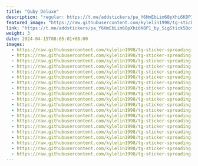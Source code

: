 ```yaml
---
title: "Quby Deluxe"
description: "regular: https://t.me/addstickers/pa_Y6HmEbLim68pXhi6K8P1_by_SigStick5Bot"
featured_image: "https://raw.githubusercontent.com/kylelin1998/tg-sticker-spreading-worldwide-images/main/img/7bcfc911-e67f-4c58-8434-4a8c8835d022.jpg"
link: "https://t.me/addstickers/pa_Y6HmEbLim68pXhi6K8P1_by_SigStick5Bot"
weight: 3
date: 2024-04-15T08:05:01+08:00
images:
  - https://raw.githubusercontent.com/kylelin1998/tg-sticker-spreading-worldwide-images/main/img/7bcfc911-e67f-4c58-8434-4a8c8835d022.jpg
  - https://raw.githubusercontent.com/kylelin1998/tg-sticker-spreading-worldwide-images/main/img/7a995ffe-a4cc-4b2d-bd9b-ffe24a14172f.jpg
  - https://raw.githubusercontent.com/kylelin1998/tg-sticker-spreading-worldwide-images/main/img/c4057f92-7c26-4cd4-8e46-4a07030cc820.jpg
  - https://raw.githubusercontent.com/kylelin1998/tg-sticker-spreading-worldwide-images/main/img/a6fb2c88-d034-44fc-ac96-61976aa778d3.jpg
  - https://raw.githubusercontent.com/kylelin1998/tg-sticker-spreading-worldwide-images/main/img/fb81018a-f2e6-45e7-a4c3-ddd19744c946.jpg
  - https://raw.githubusercontent.com/kylelin1998/tg-sticker-spreading-worldwide-images/main/img/12f9e328-ec07-4a54-988b-b3ac2deb95fc.jpg
  - https://raw.githubusercontent.com/kylelin1998/tg-sticker-spreading-worldwide-images/main/img/cfc23f6d-b669-4696-b5b3-8c9f45d56745.jpg
  - https://raw.githubusercontent.com/kylelin1998/tg-sticker-spreading-worldwide-images/main/img/4dc2f52c-4180-49c4-a8b9-379d302faecb.jpg
  - https://raw.githubusercontent.com/kylelin1998/tg-sticker-spreading-worldwide-images/main/img/97230351-c47e-4bce-a95a-3a10241e39e2.jpg
  - https://raw.githubusercontent.com/kylelin1998/tg-sticker-spreading-worldwide-images/main/img/aa0f26f7-f21a-43ab-bd09-68ab2ffc8349.jpg
  - https://raw.githubusercontent.com/kylelin1998/tg-sticker-spreading-worldwide-images/main/img/4dce8f76-c58c-44e3-b03f-afca05d4aaa4.jpg
  - https://raw.githubusercontent.com/kylelin1998/tg-sticker-spreading-worldwide-images/main/img/991546df-9dda-4e3c-ab60-1632fd34aa38.jpg
  - https://raw.githubusercontent.com/kylelin1998/tg-sticker-spreading-worldwide-images/main/img/ef59d0a6-a2be-440f-8905-1fdb70c8d5cf.jpg
  - https://raw.githubusercontent.com/kylelin1998/tg-sticker-spreading-worldwide-images/main/img/261d4ccf-4425-4ec9-8947-26d122311e4e.jpg
  - https://raw.githubusercontent.com/kylelin1998/tg-sticker-spreading-worldwide-images/main/img/cebc1f80-4981-4432-8166-688bfecc77b0.jpg
  - https://raw.githubusercontent.com/kylelin1998/tg-sticker-spreading-worldwide-images/main/img/36d846f5-dbb3-4ba5-af43-c2d13caf28ff.jpg
  - https://raw.githubusercontent.com/kylelin1998/tg-sticker-spreading-worldwide-images/main/img/589f1cae-03ad-4f9e-a180-949cf45c2168.jpg
  - https://raw.githubusercontent.com/kylelin1998/tg-sticker-spreading-worldwide-images/main/img/59211dc2-0f72-40ff-8036-1f151af6d138.jpg
  - https://raw.githubusercontent.com/kylelin1998/tg-sticker-spreading-worldwide-images/main/img/d70347e8-c2d5-4ebf-9f91-4832e8ee33f0.jpg
  - https://raw.githubusercontent.com/kylelin1998/tg-sticker-spreading-worldwide-images/main/img/9802dac5-7831-4efd-8aac-a21ea7594d6b.jpg
---
```

